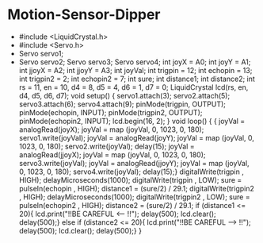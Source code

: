 # Motion-Sensor-Dipper
- #include  <LiquidCrystal.h> 
- #include <Servo.h>
- Servo servo1;
- Servo servo2;
Servo servo3;
Servo servo4;
int joyX = A0;
int joyY = A1;
int jjoyX = A2;
int jjoyY = A3;
int joyVal;
int trigpin = 12; 
int echopin = 13; 
int trigpin2 = 2; 
int echopin2 = 7; 
int sure; 
int distance1; 
int distance2; 
int rs = 11, en = 10, d4 = 8, d5 = 4, d6 = 1, d7 = 0; 
LiquidCrystal lcd(rs, en, d4, d5, d6, d7); 
void setup() {
  servo1.attach(3);
  servo2.attach(5);
  servo3.attach(6);
  servo4.attach(9);
  pinMode(trigpin, OUTPUT); 
  pinMode(echopin, INPUT); 
  pinMode(trigpin2, OUTPUT); 
  pinMode(echopin2, INPUT); 
  lcd.begin(16, 2); }
void loop() {
  {
  joyVal = analogRead(joyX);
joyVal = map (joyVal, 0, 1023, 0, 180); 
servo1.write(joyVal); 
joyVal = analogRead(joyY);
joyVal = map (joyVal, 0, 1023, 0, 180);
servo2.write(joyVal);
delay(15);
joyVal = analogRead(jjoyX);
joyVal = map (joyVal, 0, 1023, 0, 180); 
servo3.write(joyVal); 
joyVal = analogRead(jjoyY);
joyVal = map (joyVal, 0, 1023, 0, 180);
servo4.write(joyVal);
  delay(15);}
digitalWrite(trigpin , HIGH);
delayMicroseconds(1000);
digitalWrite(trigpin , LOW);
sure = pulseIn(echopin , HIGH);
distance1 = (sure/2) / 29.1;
digitalWrite(trigpin2 , HIGH);
delayMicroseconds(1000);
digitalWrite(trigpin2 , LOW);
sure = pulseIn(echopin2 , HIGH);
distance2 = (sure/2) / 29.1;
if (distance1 <= 20){
lcd.print("!!BE CAREFUL <-- !!");
delay(500);
lcd.clear();
delay(500);}
 else if (distance2 <= 20){
lcd.print("!!BE CAREFUL --> !!");
delay(500);
lcd.clear();
delay(500);}
}
